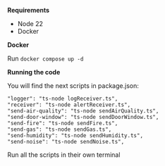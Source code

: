 **Requirements**

- Node 22
- Docker

**Docker**

Run ```docker compose up -d```

**Running the code**

You will find the next scripts in package.json:

    "logger": "ts-node logReceiver.ts",
    "receiver": "ts-node alertReceiver.ts",
    "send-air-quality": "ts-node sendAirQuality.ts",
    "send-door-window": "ts-node sendDoorWindow.ts",
    "send-fire": "ts-node sendFire.ts",
    "send-gas": "ts-node sendGas.ts",
    "send-humidity": "ts-node sendHumidity.ts",
    "send-noise": "ts-node sendNoise.ts",

Run all the scripts in their own terminal

